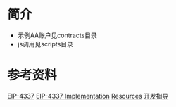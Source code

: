 # 简介

- 示例AA账户见contracts目录
- js调用见scripts目录



# 参考资料

[EIP-4337](https://eips.ethereum.org/EIPS/eip-4337)
[EIP-4337 Implementation](https://github.com/eth-infinitism/account-abstraction)
[Resources](https://eip4337.com/en/latest/resources.html)
[开发指导](https://www.notion.so/dapplearning/1-9d99463f25ca4c32a5776f6f2cb57edf)

